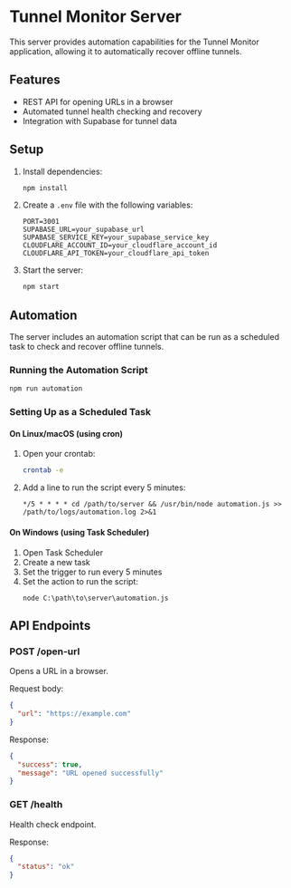 # Tunnel Monitor Server

This server provides automation capabilities for the Tunnel Monitor application, allowing it to automatically recover offline tunnels.

## Features

- REST API for opening URLs in a browser
- Automated tunnel health checking and recovery
- Integration with Supabase for tunnel data

## Setup

1. Install dependencies:
   ```bash
   npm install
   ```

2. Create a `.env` file with the following variables:
   ```
   PORT=3001
   SUPABASE_URL=your_supabase_url
   SUPABASE_SERVICE_KEY=your_supabase_service_key
   CLOUDFLARE_ACCOUNT_ID=your_cloudflare_account_id
   CLOUDFLARE_API_TOKEN=your_cloudflare_api_token
   ```

3. Start the server:
   ```bash
   npm start
   ```

## Automation

The server includes an automation script that can be run as a scheduled task to check and recover offline tunnels.

### Running the Automation Script

```bash
npm run automation
```

### Setting Up as a Scheduled Task

#### On Linux/macOS (using cron)

1. Open your crontab:
   ```bash
   crontab -e
   ```

2. Add a line to run the script every 5 minutes:
   ```
   */5 * * * * cd /path/to/server && /usr/bin/node automation.js >> /path/to/logs/automation.log 2>&1
   ```

#### On Windows (using Task Scheduler)

1. Open Task Scheduler
2. Create a new task
3. Set the trigger to run every 5 minutes
4. Set the action to run the script:
   ```
   node C:\path\to\server\automation.js
   ```

## API Endpoints

### POST /open-url

Opens a URL in a browser.

Request body:
```json
{
  "url": "https://example.com"
}
```

Response:
```json
{
  "success": true,
  "message": "URL opened successfully"
}
```

### GET /health

Health check endpoint.

Response:
```json
{
  "status": "ok"
}
``` 